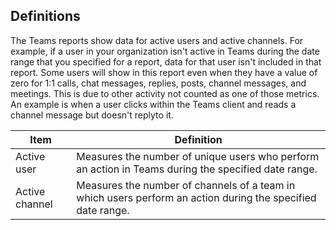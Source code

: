 ## Definitions

The Teams reports show data for active users and active channels. For example, if a user in your organization isn't active in Teams during the date range that you specified for a report, data for that user isn't included in that report.  Some users will show in this report even when they have a value of zero for 1:1 calls, chat messages, replies, posts, channel messages, and meetings. This is due to other activity not counted as one of those metrics. An example is when a user clicks within the Teams client and reads a channel message but doesn't replyto it. 

|Item  |Definition  |
|---------|---------|
|Active user     |Measures the number of unique users who perform an action in Teams during the specified date range.    |
|Active channel    |Measures the number of channels of a team in which users perform an action during the specified date range.           |
